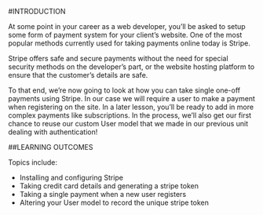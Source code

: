 #INTRODUCTION

At some point in your career as a web developer, you’ll be asked to setup some form of payment system for your client’s website. One of the most popular methods currently used for taking payments online today is Stripe.

Stripe offers safe and secure payments without the need for special security methods on the developer’s part, or the website hosting platform to ensure that the customer’s details are safe.

To that end, we’re now going to look at how you can take single one-off payments using Stripe. In our case we will require a user to make a payment when registering on the site. In a later lesson, you’ll be ready to add in more complex payments like subscriptions.
In the process, we’ll also get our first chance to reuse our custom User model that we made in our previous unit dealing with authentication!



##LEARNING OUTCOMES

Topics include:

* Installing and configuring Stripe
* Taking credit card details and generating a stripe token
* Taking a single payment when a new user registers
* Altering your User model to record the unique stripe token
